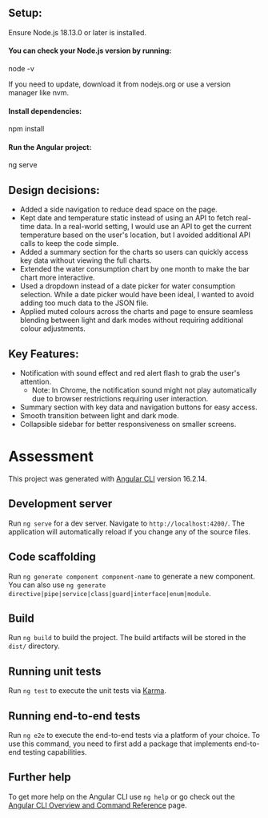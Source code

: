 ## Setup:
Ensure Node.js 18.13.0 or later is installed.

#### You can check your Node.js version by running:
node -v

If you need to update, download it from nodejs.org or use a version manager like nvm.

#### Install dependencies:

npm install

#### Run the Angular project:
ng serve


## Design decisions:

* Added a side navigation to reduce dead space on the page.
* Kept date and temperature static instead of using an API to fetch real-time data. In a real-world setting, I would use an API to get the current temperature based on the user's location, but I avoided additional API calls to keep the code simple.
* Added a summary section for the charts so users can quickly access key data without viewing the full charts.
* Extended the water consumption chart by one month to make the bar chart more interactive.
* Used a dropdown instead of a date picker for water consumption selection. While a date picker would have been ideal, I wanted to avoid adding too much data to the JSON file.
* Applied muted colours across the charts and page to ensure seamless blending between light and dark modes without requiring additional colour adjustments.

## Key Features:

* Notification with sound effect and red alert flash to grab the user's attention.
  * Note: In Chrome, the notification sound might not play automatically due to browser restrictions requiring user interaction.
* Summary section with key data and navigation buttons for easy access.
* Smooth transition between light and dark mode.
* Collapsible sidebar for better responsiveness on smaller screens.

# Assessment 

This project was generated with [Angular CLI](https://github.com/angular/angular-cli) version 16.2.14.

## Development server

Run `ng serve` for a dev server. Navigate to `http://localhost:4200/`. The application will automatically reload if you change any of the source files.

## Code scaffolding

Run `ng generate component component-name` to generate a new component. You can also use `ng generate directive|pipe|service|class|guard|interface|enum|module`.

## Build

Run `ng build` to build the project. The build artifacts will be stored in the `dist/` directory.

## Running unit tests

Run `ng test` to execute the unit tests via [Karma](https://karma-runner.github.io).

## Running end-to-end tests

Run `ng e2e` to execute the end-to-end tests via a platform of your choice. To use this command, you need to first add a package that implements end-to-end testing capabilities.

## Further help

To get more help on the Angular CLI use `ng help` or go check out the [Angular CLI Overview and Command Reference](https://angular.io/cli) page.
